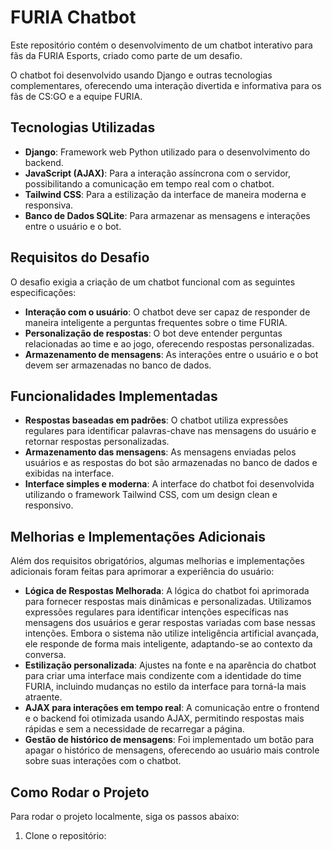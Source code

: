 # FURIA Chatbot

Este repositório contém o desenvolvimento de um chatbot interativo para fãs da FURIA Esports, criado como parte de um desafio.

O chatbot foi desenvolvido usando Django e outras tecnologias complementares, oferecendo uma interação divertida e informativa para os fãs de CS:GO e a equipe FURIA.

## Tecnologias Utilizadas

- **Django**: Framework web Python utilizado para o desenvolvimento do backend.
- **JavaScript (AJAX)**: Para a interação assíncrona com o servidor, possibilitando a comunicação em tempo real com o chatbot.
- **Tailwind CSS**: Para a estilização da interface de maneira moderna e responsiva.
- **Banco de Dados SQLite**: Para armazenar as mensagens e interações entre o usuário e o bot.

## Requisitos do Desafio

O desafio exigia a criação de um chatbot funcional com as seguintes especificações:

- **Interação com o usuário**: O chatbot deve ser capaz de responder de maneira inteligente a perguntas frequentes sobre o time FURIA.
- **Personalização de respostas**: O bot deve entender perguntas relacionadas ao time e ao jogo, oferecendo respostas personalizadas.
- **Armazenamento de mensagens**: As interações entre o usuário e o bot devem ser armazenadas no banco de dados.

## Funcionalidades Implementadas

- **Respostas baseadas em padrões**: O chatbot utiliza expressões regulares para identificar palavras-chave nas mensagens do usuário e retornar respostas personalizadas.
- **Armazenamento das mensagens**: As mensagens enviadas pelos usuários e as respostas do bot são armazenadas no banco de dados e exibidas na interface.
- **Interface simples e moderna**: A interface do chatbot foi desenvolvida utilizando o framework Tailwind CSS, com um design clean e responsivo.

## Melhorias e Implementações Adicionais

Além dos requisitos obrigatórios, algumas melhorias e implementações adicionais foram feitas para aprimorar a experiência do usuário:

- **Lógica de Respostas Melhorada**: A lógica do chatbot foi aprimorada para fornecer respostas mais dinâmicas e personalizadas. Utilizamos expressões regulares para identificar intenções específicas nas mensagens dos usuários e gerar respostas variadas com base nessas intenções. Embora o sistema não utilize inteligência artificial avançada, ele responde de forma mais inteligente, adaptando-se ao contexto da conversa.
- **Estilização personalizada**: Ajustes na fonte e na aparência do chatbot para criar uma interface mais condizente com a identidade do time FURIA, incluindo mudanças no estilo da interface para torná-la mais atraente.
- **AJAX para interações em tempo real**: A comunicação entre o frontend e o backend foi otimizada usando AJAX, permitindo respostas mais rápidas e sem a necessidade de recarregar a página.
- **Gestão de histórico de mensagens**: Foi implementado um botão para apagar o histórico de mensagens, oferecendo ao usuário mais controle sobre suas interações com o chatbot.

## Como Rodar o Projeto

Para rodar o projeto localmente, siga os passos abaixo:

1. Clone o repositório:

